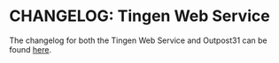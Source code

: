 # CHANGELOG: Tingen Web Service

The changelog for both the Tingen Web Service and Outpost31 can be found [here](https://github.com/orgs/spectrum-health-systems/projects/51/views/4).
